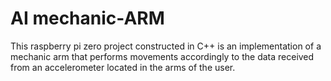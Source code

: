 # AI mechanic-ARM

This raspberry pi zero project constructed in C++ is an implementation of a mechanic
arm that performs movements accordingly to the data received from an accelerometer located in the arms of the user.